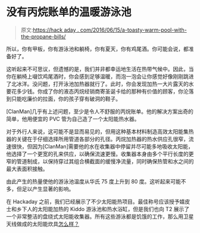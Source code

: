 # 没有丙烷账单的温暖游泳池

> 原文:[https://hack aday . com/2016/06/15/a-toasty-warm-pool-with-the-propane-bills/](https://hackaday.com/2016/06/15/a-toasty-warm-pool-without-the-propane-bills/)

所以，你有甲板，你有游泳池和躺椅，你有夏天，你有鸡尾酒。你可能会说，都准备好了。

这听起来不可思议，但遗憾的是，我们并非都幸运地生活在热带气候中。因此，当你在躺椅上啜饮鸡尾酒时，你会感到足够温暖，而泡一泡会让你感觉好像刚刚跳进了北冰洋。没问题，打开泳池加热器就行了。此时，你会发现加热一大片露天的水要花多少钱。你成了你的液态丙烷经销商寄圣诞卡给的那种有价值的顾客，你沦落到只能吃廉价的拉面，你的孩子穿有破洞的鞋子。

[ClanMan]几乎有上述问题，至少是令人不舒服的丙烷账单。他的解决方案出奇的简单，他用便宜的 PVC 管为自己造了一个太阳能热水器。

对于外行人来说，这可能不是显而易见的，但用这种基本材料制造高效太阳能集热器的关键在于仔细选择所用管道各部分的孔径。丙烷加热器的热水供应孔很窄，流速很快，但因为[ClanMan]需要他的水在收集器中停留并尽可能多地吸收太阳能，他选择了一个更宽的孔来供应，以确保流速更慢。收集器本身由多个平行长度的更窄的管道制成，以保持穿过其组合横截面的缓慢净流量，同时确保热管和水之间的最大表面积接触。

由此产生的热量使他的游泳池温度从华氏 75 度上升到 80 度。这听起来可能不多，但足以产生显著的影响。

在 Hackaday 之前，我们已经展示了不少太阳能热项目。最佳称号应该授予嬉皮士和乡下人的太阳能加热的 Kiddo 游泳池和热水浴缸，但是我们也向 T2 展示了一个非常整洁的盘绕式太阳能收集器。所有这些游泳都是饥饿的工作，那么用卫星天线做成的太阳能炊具[怎么样？](http://hackaday.com/2013/01/08/satellite-dish-solar-cooker-bakes-potatoes-and-more/)